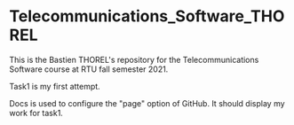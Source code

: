 # Telecommunications_Software_THOREL
This is the Bastien THOREL's repository for the Telecommunications Software course at RTU fall semester 2021.

Task1 is my first attempt.

Docs is used to configure the "page" option of GitHub. It should display my work for task1.
